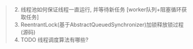 > 2. 线程池如何保证线程一直运行, 并等待新任务 [worker队列+阻塞循环获取任务]
> 12. ReentrantLock(基于AbstractQueuedSynchronizer)加锁释放锁过程(源码)
> 16. TODO 线程调度算法有哪些?